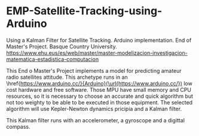 # EMP-Satellite-Tracking-using-Arduino
Using a Kalman Filter for Satellite Tracking. Arduino implementation. 
End of Master's Project. Basque Country University. https://www.ehu.eus/es/web/master/master-modelizacion-investigacion-matematica-estadistica-computacion

This End o Master's Project implements a model for predicting amateur radio satellites attitude. This archetype runs in an \href{https://www.arduino.cc/}{Arduino}(\url{https://www.arduino.cc/}) low cost hardware and free software. Those MPU have small memory and CPU resources, so it is necessary to choose an accurate and quick algorithm but not too weighty to be able to be executed in those equipment. The selected algorithm will use Kepler-Newton dynamics pricipia and a Kalman filter.

This Kalman filter runs with an accelerometer, a gyroscope and a digittal compass.
